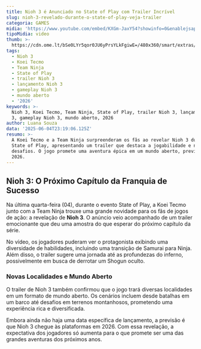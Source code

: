 ```yaml
---
title: Nioh 3 é Anunciado no State of Play com Trailer Incrível
slug: nioh-3-revelado-durante-o-state-of-play-veja-trailer
categoria: GAMES
midia: 'https://www.youtube.com/embed/KXGm-JaxY54?showinfo=0&enablejsapi=1'
tipoMidia: video
thumb: >-
  https://cdn.ome.lt/bSe0LYr5qor0JU6yPrsYLkFgiwE=/480x360/smart/extras/conteudos/sem_titulo60.png
tags:
  - Nioh 3
  - Koei Tecmo
  - Team Ninja
  - State of Play
  - trailer Nioh 3
  - lançamento Nioh 3
  - gameplay Nioh 3
  - mundo aberto
  - '2026'
keywords: >-
  Nioh 3, Koei Tecmo, Team Ninja, State of Play, trailer Nioh 3, lançamento Nioh
  3, gameplay Nioh 3, mundo aberto, 2026
author: Luana Souza
data: '2025-06-04T23:19:06.125Z'
resumo: >-
  A Koei Tecmo e a Team Ninja surpreenderam os fãs ao revelar Nioh 3 durante o
  State of Play, apresentando um trailer que destaca a jogabilidade e novos
  desafios. O jogo promete uma aventura épica em um mundo aberto, prevista para
  2026.
---
```


## Nioh 3: O Próximo Capítulo da Franquia de Sucesso

Na última quarta-feira (04), durante o evento State of Play, a Koei Tecmo junto com a Team Ninja trouxe uma grande novidade para os fãs de jogos de ação: a revelação de **Nioh 3**. O anúncio veio acompanhado de um trailer emocionante que deu uma amostra do que esperar do próximo capítulo da série.

No vídeo, os jogadores puderam ver o protagonista exibindo uma diversidade de habilidades, incluindo uma transição de Samurai para Ninja. Além disso, o trailer sugere uma jornada até as profundezas do inferno, possivelmente em busca de derrotar um Shogun oculto.

### Novas Localidades e Mundo Aberto

O trailer de Nioh 3 também confirmou que o jogo trará diversas localidades em um formato de mundo aberto. Os cenários incluem desde batalhas em um barco até desafios em terrenos montanhosos, prometendo uma experiência rica e diversificada.

Embora ainda não haja uma data específica de lançamento, a previsão é que Nioh 3 chegue às plataformas em 2026. Com essa revelação, a expectativa dos jogadores só aumenta para o que promete ser uma das grandes aventuras dos próximos anos.
